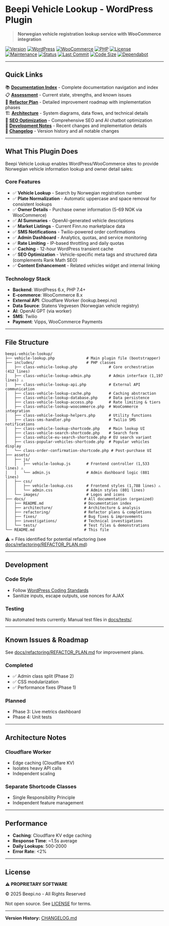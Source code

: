 # Beepi Vehicle Lookup - WordPress Plugin

> **Norwegian vehicle registration lookup service with WooCommerce integration**

[![Version](https://img.shields.io/badge/version-7.4.0-blue.svg)](./vehicle-lookup.php)
[![WordPress](https://img.shields.io/badge/WordPress-6.x-blue.svg)](https://wordpress.org)
[![WooCommerce](https://img.shields.io/badge/WooCommerce-8.x-purple.svg)](https://woocommerce.com)
[![PHP](https://img.shields.io/badge/PHP-7.4%2B-777BB4?logo=php&logoColor=white)](https://www.php.net)
[![License](https://img.shields.io/badge/license-Proprietary-red.svg)](./LICENSE)
[![Maintenance](https://img.shields.io/badge/Maintained-Yes-green.svg)](https://github.com/zulfi-git/Beepi-WP/graphs/commit-activity)
[![Status](https://img.shields.io/badge/status-Production-success.svg)](./README.md)
[![Last Commit](https://img.shields.io/github/last-commit/zulfi-git/Beepi-WP)](https://github.com/zulfi-git/Beepi-WP/commits/main)
[![Code Size](https://img.shields.io/github/languages/code-size/zulfi-git/Beepi-WP)](https://github.com/zulfi-git/Beepi-WP)
[![Dependabot](https://img.shields.io/badge/Dependabot-enabled-success?logo=dependabot)](https://github.com/zulfi-git/Beepi-WP/blob/main/.github/dependabot.yml)

---

## Quick Links

📚 **[Documentation Index](./docs/README.md)** - Complete documentation navigation and index  
📋 **[Assessment](./docs/architecture/ASSESSMENT.md)** - Current state, strengths, and known issues  
🔧 **[Refactor Plan](./docs/refactoring/REFACTOR_PLAN.md)** - Detailed improvement roadmap with implementation phases  
🏗️ **[Architecture](./docs/architecture/ARCHITECTURE.md)** - System diagrams, data flows, and technical details  
🚀 **[SEO Optimization](./docs/seo/README.md)** - Comprehensive SEO and AI chatbot optimization  
📝 **[Development Notes](./docs/replit.md)** - Recent changes and implementation details  
📜 **[Changelog](./CHANGELOG.md)** - Version history and all notable changes

---

## What This Plugin Does

Beepi Vehicle Lookup enables WordPress/WooCommerce sites to provide Norwegian vehicle information lookup and owner detail sales:

### Core Features
- ✅ **Vehicle Lookup** - Search by Norwegian registration number
- ✅ **Plate Normalization** - Automatic uppercase and space removal for consistent lookups
- ✅ **Owner Details** - Purchase owner information (5-69 NOK via WooCommerce)
- ✅ **AI Summaries** - OpenAI-generated vehicle descriptions
- ✅ **Market Listings** - Current Finn.no marketplace data
- ✅ **SMS Notifications** - Twilio-powered order confirmations
- ✅ **Admin Dashboard** - Analytics, quotas, and service monitoring
- ✅ **Rate Limiting** - IP-based throttling and daily quotas
- ✅ **Caching** - 12-hour WordPress transient cache
- ✅ **SEO Optimization** - Vehicle-specific meta tags and structured data (complements Rank Math SEO)
- ✅ **Content Enhancement** - Related vehicles widget and internal linking

### Technology Stack
- **Backend**: WordPress 6.x, PHP 7.4+
- **E-commerce**: WooCommerce 8.x
- **External API**: Cloudflare Worker (lookup.beepi.no)
- **Data Source**: Statens Vegvesen (Norwegian vehicle registry)
- **AI**: OpenAI GPT (via worker)
- **SMS**: Twilio
- **Payment**: Vipps, WooCommerce Payments

---

## File Structure

```
beepi-vehicle-lookup/
├── vehicle-lookup.php              # Main plugin file (bootstrapper)
├── includes/                       # PHP classes
│   ├── class-vehicle-lookup.php              # Core orchestration (412 lines)
│   ├── class-vehicle-lookup-admin.php        # Admin interface (1,197 lines) ⚠️
│   ├── class-vehicle-lookup-api.php          # External API communication
│   ├── class-vehicle-lookup-cache.php        # Caching abstraction
│   ├── class-vehicle-lookup-database.php     # Data persistence
│   ├── class-vehicle-lookup-access.php       # Rate limiting & tiers
│   ├── class-vehicle-lookup-woocommerce.php  # WooCommerce integration
│   ├── class-vehicle-lookup-helpers.php      # Utility functions
│   ├── class-sms-handler.php                 # Twilio SMS notifications
│   ├── class-vehicle-lookup-shortcode.php    # Main lookup UI
│   ├── class-vehicle-search-shortcode.php    # Search form
│   ├── class-vehicle-eu-search-shortcode.php # EU search variant
│   ├── class-popular-vehicles-shortcode.php  # Popular vehicles display
│   └── class-order-confirmation-shortcode.php # Post-purchase UI
├── assets/
│   ├── js/
│   │   ├── vehicle-lookup.js       # Frontend controller (1,533 lines) ⚠️
│   │   └── admin.js                # Admin dashboard logic (881 lines)
│   ├── css/
│   │   ├── vehicle-lookup.css      # Frontend styles (1,788 lines) ⚠️
│   │   └── admin.css               # Admin styles (801 lines)
│   └── images/                     # Logos and icons
├── docs/                          # All documentation (organized)
│   ├── README.md                  # Documentation index
│   ├── architecture/              # Architecture & analysis
│   ├── refactoring/               # Refactor plans & completions
│   ├── fixes/                     # Bug fixes & improvements
│   ├── investigations/            # Technical investigations
│   └── tests/                     # Test files & demonstrations
└── README.md                      # This file
```

⚠️ = Files identified for potential refactoring (see [docs/refactoring/REFACTOR_PLAN.md](./docs/refactoring/REFACTOR_PLAN.md))

---

## Development

### Code Style
- Follow [WordPress Coding Standards](https://developer.wordpress.org/coding-standards/)
- Sanitize inputs, escape outputs, use nonces for AJAX

### Testing
No automated tests currently. Manual test files in [docs/tests/](./docs/tests/).

---

## Known Issues & Roadmap

See [docs/refactoring/REFACTOR_PLAN.md](./docs/refactoring/REFACTOR_PLAN.md) for improvement plans.

### Completed
- ✅ Admin class split (Phase 2)
- ✅ CSS modularization
- ✅ Performance fixes (Phase 1)

### Planned
- Phase 3: Live metrics dashboard
- Phase 4: Unit tests

---

## Architecture Notes

### Cloudflare Worker
- Edge caching (Cloudflare KV)
- Isolates heavy API calls
- Independent scaling

### Separate Shortcode Classes
- Single Responsibility Principle
- Independent feature management

---

## Performance

- **Caching**: Cloudflare KV edge caching
- **Response Time**: ~1.5s average
- **Daily Lookups**: 500-2000
- **Error Rate**: <2%

---

## License

**⚠️ PROPRIETARY SOFTWARE**

© 2025 Beepi.no - All Rights Reserved

Not open source. See [LICENSE](./LICENSE) for terms.

---

**Version History:** [CHANGELOG.md](./CHANGELOG.md)

